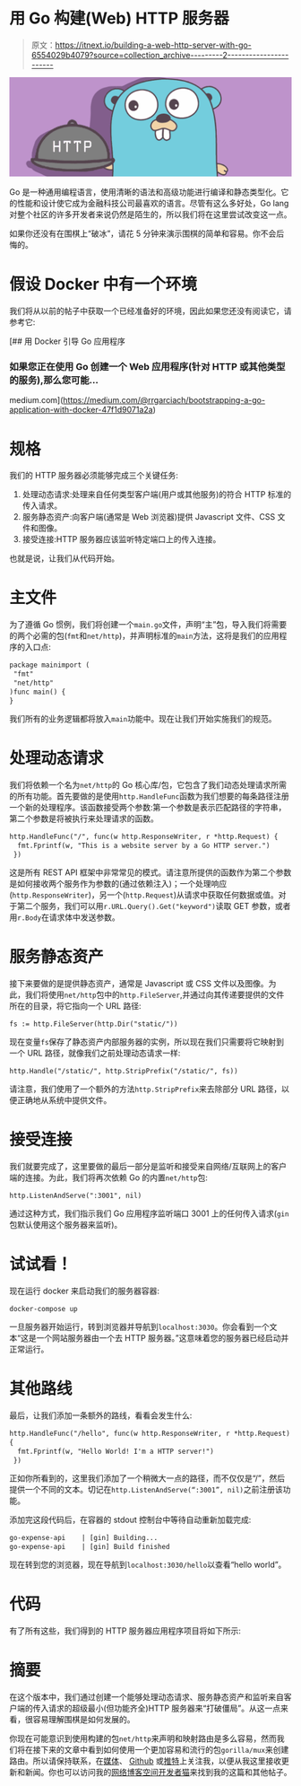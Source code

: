 # 用 Go 构建(Web) HTTP 服务器

> 原文：<https://itnext.io/building-a-web-http-server-with-go-6554029b4079?source=collection_archive---------2----------------------->

![](img/722275fa55ca481e79dcbe2b2f65d37f.png)

Go 是一种通用编程语言，使用清晰的语法和高级功能进行编译和静态类型化。它的性能和设计使它成为金融科技公司最喜欢的语言。尽管有这么多好处，Go lang 对整个社区的许多开发者来说仍然是陌生的，所以我们将在这里尝试改变这一点。

如果你还没有在围棋上“破冰”，请花 5 分钟来演示围棋的简单和容易。你不会后悔的。

# 假设 Docker 中有一个环境

我们将从以前的帖子中获取一个已经准备好的环境，因此如果您还没有阅读它，请参考它:

[](https://medium.com/@rrgarciach/bootstrapping-a-go-application-with-docker-47f1d9071a2a) [## 用 Docker 引导 Go 应用程序

### 如果您正在使用 Go 创建一个 Web 应用程序(针对 HTTP 或其他类型的服务),那么您可能…

medium.com](https://medium.com/@rrgarciach/bootstrapping-a-go-application-with-docker-47f1d9071a2a) 

# 规格

我们的 HTTP 服务器必须能够完成三个关键任务:

1.  处理动态请求:处理来自任何类型客户端(用户或其他服务)的符合 HTTP 标准的传入请求。
2.  服务静态资产:向客户端(通常是 Web 浏览器)提供 Javascript 文件、CSS 文件和图像。
3.  接受连接:HTTP 服务器应该监听特定端口上的传入连接。

也就是说，让我们从代码开始。

# 主文件

为了遵循 Go 惯例，我们将创建一个`main.go`文件，声明“主”包，导入我们将需要的两个必需的包(`fmt`和`net/http`)，并声明标准的`main`方法，这将是我们的应用程序的入口点:

```
package mainimport (
 "fmt"
 "net/http"
)func main() {
}
```

我们所有的业务逻辑都将放入`main`功能中。现在让我们开始实施我们的规范。

# 处理动态请求

我们将依赖一个名为`net/http`的 Go 核心库/包，它包含了我们动态处理请求所需的所有功能。首先要做的是使用`http.HandleFunc`函数为我们想要的每条路径注册一个新的处理程序。该函数接受两个参数:第一个参数是表示匹配路径的字符串，第二个参数是将被执行来处理请求的函数。

```
http.HandleFunc("/", func(w http.ResponseWriter, r *http.Request) {
  fmt.Fprintf(w, "This is a website server by a Go HTTP server.")
 })
```

这是所有 REST API 框架中非常常见的模式。请注意所提供的函数作为第二个参数是如何接收两个服务作为参数的(通过依赖注入)；一个处理响应(`http.ResponseWriter`)，另一个(`http.Request`)从请求中获取任何数据或值。对于第二个服务，我们可以用`r.URL.Query().Get("keyword")`读取 GET 参数，或者用`r.Body`在请求体中发送参数。

# 服务静态资产

接下来要做的是提供静态资产，通常是 Javascript 或 CSS 文件以及图像。为此，我们将使用`net/http`包中的`http.FileServer`,并通过向其传递要提供的文件所在的目录，将它指向一个 URL 路径:

```
fs := http.FileServer(http.Dir("static/"))
```

现在变量`fs`保存了静态资产内部服务器的实例，所以现在我们只需要将它映射到一个 URL 路径，就像我们之前处理动态请求一样:

```
http.Handle("/static/", http.StripPrefix("/static/", fs))
```

请注意，我们使用了一个额外的方法`http.StripPrefix`来去除部分 URL 路径，以便正确地从系统中提供文件。

# 接受连接

我们就要完成了，这里要做的最后一部分是监听和接受来自网络/互联网上的客户端的连接。为此，我们将再次依赖 Go 的内置`net/http`包:

```
http.ListenAndServe(":3001", nil)
```

通过这种方式，我们指示我们 Go 应用程序监听端口 3001 上的任何传入请求(`gin`包默认使用这个服务器来监听)。

# 试试看！

现在运行 docker 来启动我们的服务器容器:

```
docker-compose up
```

一旦服务器开始运行，转到浏览器并导航到`localhost:3030`。你会看到一个文本“这是一个网站服务器由一个去 HTTP 服务器。”这意味着您的服务器已经启动并正常运行。

# 其他路线

最后，让我们添加一条额外的路线，看看会发生什么:

```
http.HandleFunc("/hello", func(w http.ResponseWriter, r *http.Request) {
  fmt.Fprintf(w, "Hello World! I'm a HTTP server!")
 })
```

正如你所看到的，这里我们添加了一个稍微大一点的路径，而不仅仅是“/”，然后提供一个不同的文本。切记在`http.ListenAndServe(“:3001”, nil)`之前注册该功能。

添加完这段代码后，在容器的 stdout 控制台中等待自动重新加载完成:

```
go-expense-api    | [gin] Building...
go-expense-api    | [gin] Build finished
```

现在转到您的浏览器，现在导航到`localhost:3030/hello`以查看“hello world”。

# 代码

有了所有这些，我们得到的 HTTP 服务器应用程序项目将如下所示:

# 摘要

在这个版本中，我们通过创建一个能够处理动态请求、服务静态资产和监听来自客户端的传入请求的超级最小(但功能齐全)HTTP 服务器来“打破僵局”。从这一点来看，很容易理解围棋是如何发展的。

你现在可能意识到使用构建的包`net/http`来声明和映射路由是多么容易，然而我们将在接下来的文章中看到如何使用一个更加容易和流行的包`gorilla/mux`来创建路由。所以请保持联系，在[媒体](https://medium.com/@rrgarciach)、 [Github](https://github.com/rrgarciach) 或[推特](https://twitter.com/rrgarciach)上关注我，以便从我这里接收更新和新闻。你也可以访问我的[网络博客空间开发者猫](http://spacedevelopercat.wordpress.com)来找到我的这篇和其他帖子。